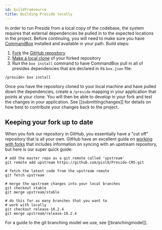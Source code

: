 ```yaml
---
id: buildfromsource
title: Building Preside locally
---
```


In order to run Preside from a local copy of the codebase, the system requires that external dependencies be pulled in to the expected locations in the project. Before continuing, you will need to make sure you have [CommandBox](https://www.ortussolutions.com/products/commandbox) installed and available in your path. Build steps:

1. [Fork](https://help.github.com/articles/fork-a-repo/) the [GitHub repository](https://github.com/pixl8/Preside-CMS)
2. [Make a local clone](https://help.github.com/articles/cloning-a-repository/) of your forked repository
3. Run the `box install` command to have CommandBox pull in all of presides dependencies that are declared in its `box.json` file:
```
/preside> box install
```

Once you have the repository cloned to your local machine and have pulled down the dependencies, create a `/preside` mapping in your application that points at your clone. You will then be able to develop in your fork and test the changes in your application. See [[submittingchanges]] for details on how best to contribute your changes back to the project.

## Keeping your fork up to date

When you fork our repository in GitHub, you essentially have a "cut off" repository that is all your own. GitHub have an excellent guide on [working with forks](https://help.github.com/articles/working-with-forks/) that includes information on syncing with an upstream repository, but here is our super quick guide:

```
# add the master repo as a git remote called 'upstream'
git remote add upstream https://github.com/pixl8/Preside-CMS.git

# fetch the latest code from the upstream remote
git fetch upstream

# merge the upstream changes into your local branches
git checkout stable
git merge upstream/stable

# do this for as many branches that you want to
# work with locally
git checkout release-10.2.4
git merge upstream/release-10.2.4

```

For a guide to the git branching model we use, see [[branchingmodel]].
